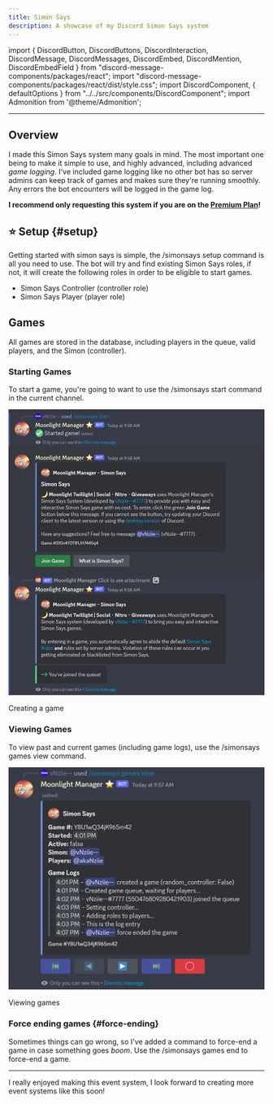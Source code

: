```yaml
---
title: Simon Says
description: A showcase of my Discord Simon Says system
---
```

import {
  DiscordButton,
  DiscordButtons,
  DiscordInteraction,
  DiscordMessage,
  DiscordMessages,
  DiscordEmbed,
  DiscordMention,
  DiscordEmbedField
} from "discord-message-components/packages/react";
import "discord-message-components/packages/react/dist/style.css";
import DiscordComponent, { defaultOptions } from "../../src/components/DiscordComponent";
import Admonition from '@theme/Admonition';

--- 

## Overview
I made this Simon Says system many goals in mind. The most important one being to make it simple to use, and highly advanced, including advanced *game logging*. I've included game logging like no other bot has so server admins can keep track of games and makes sure they're running smoothly. Any errors the bot encounters will be logged in the game log. 

**I recommend only requesting this system if you are on the [Premium Plan](https://redirect.nziie.is-a.dev/purchase-premium)!**

## ⭐ Setup {#setup}

Getting started with simon says is simple, the <span className="mention">/simonsays setup</span> command is all you need to use. The bot will try and find existing Simon Says roles, if not, it will create the following roles in order to be eligible to start games.

- Simon Says Controller (controller role)
- Simon Says Player (player role)

## Games

All games are stored in the database, including players in the queue, valid players, and the Simon (controller).

### Starting Games

To start a game, you're going to want to use the <span className="mention">/simonsays start</span> command in the current channel.

<img src="/img/simonsays2.png" className="betterimage"/>
<p className="caption">Creating a game</p>

### Viewing Games

To view past and current games (including game logs), use the <span className="mention">/simonsays games view</span> command.

<img src="/img/simonsays1.png" className="betterimage"/>
<p className="caption">Viewing games</p>

### Force ending games {#force-ending}

Sometimes things can go wrong, so I've added a command to force-end a game in case something goes *boom*. Use the <span className="mention">/simonsays games end</span> to force-end a game.

---

I really enjoyed making this event system, I look forward to creating more event systems like this soon!
